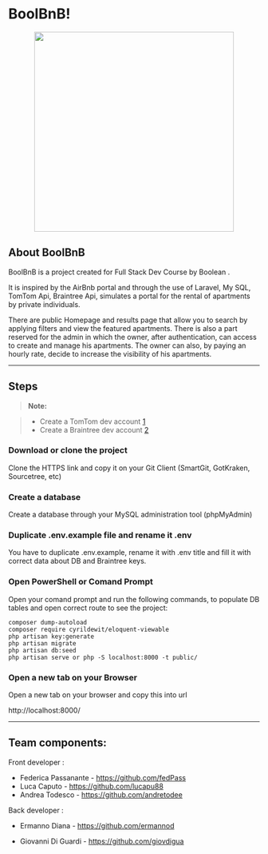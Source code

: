 BoolBnB!
===================

<p align="center"><img src="https://www.boolean.careers/images/common/logo.png" width="400"></p>

## About BoolBnB

BoolBnB is a project created for Full Stack Dev Course by Boolean . 

It is inspired by the AirBnb portal and through the use of Laravel, My SQL, TomTom Api, Braintree Api, simulates a portal for the rental of apartments by private individuals. 

There are public  Homepage and results page that allow you to search by applying filters and view the featured apartments. There is also a part reserved for the admin in which the owner, after authentication, can access to create and manage his apartments. The owner can also, by paying an hourly rate, decide to increase the visibility of his apartments.

----------


Steps
-------------

> **Note:**

> - Create a TomTom dev account [1]
> - Create a Braintree dev account [2]


### <i class="icon-download"></i> Download or clone the project

Clone the HTTPS link and copy it on your Git Client (SmartGit, GotKraken, Sourcetree, etc)


### <i class="icon-file"></i> Create a database 

Create a database through your MySQL administration tool (phpMyAdmin)

### <i class="icon-pencil"></i> Duplicate .env.example file and rename it .env 

You have to duplicate .env.example, rename it with .env title and fill it with correct data about DB  and Braintree keys.

### <i class="icon-refresh"></i> Open PowerShell or Comand Prompt

Open your comand prompt and run the following commands, to populate DB tables and open correct route to see the project:

```
composer dump-autoload
composer require cyrildewit/eloquent-viewable
php artisan key:generate
php artisan migrate
php artisan db:seed
php artisan serve or php -S localhost:8000 -t public/
```

### <i class="icon-hdd"></i> Open a new tab on your Browser

Open a new tab on your browser and copy this into url

http://localhost:8000/


----------


Team components:
-------------------
Front developer :
- Federica Passanante - https://github.com/fedPass
- Luca Caputo - https://github.com/lucapu88
- Andrea Todesco - https://github.com/andretodee

Back developer :
- Ermanno Diana - https://github.com/ermannod
- Giovanni Di Guardi - https://github.com/giovdigua



  [1]: https://developer.tomtom.com/user/register
  [2]: https://www.braintreepayments.com/it/sandbox
